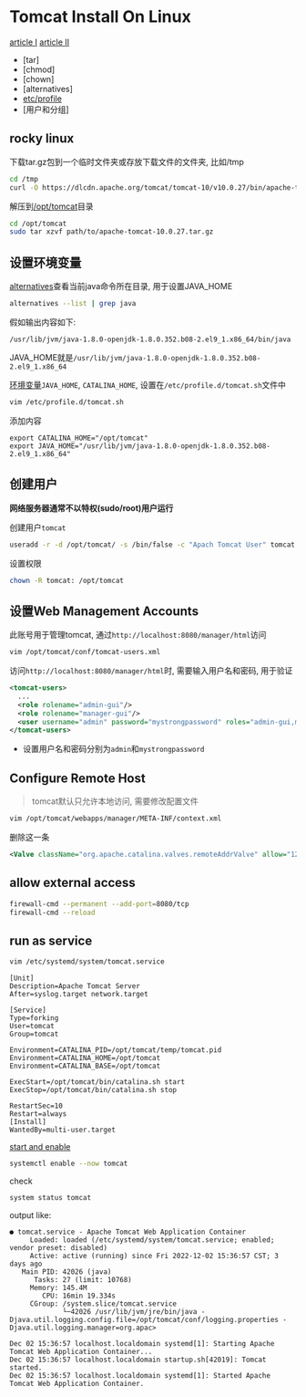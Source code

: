 # Tomcat Install On Linux

[article I](https://www.atlantic.net/dedicated-server-hosting/how-to-install-apache-tomcat-10-on-rocky-linux-8/)
[article II](https://kifarunix.com/install-apache-tomcat-on-rocky-linux-8/)

- [tar]
- [chmod]
- [chown]
- [alternatives]
- [etc/profile](../Linux/Linux_System_Environment.md)
- [用户和分组]

## rocky linux

下载tar.gz包到一个临时文件夹或存放下载文件的文件夹, 比如/tmp

```bash
cd /tmp
curl -O https://dlcdn.apache.org/tomcat/tomcat-10/v10.0.27/bin/apache-tomcat-10.0.27.tar.gz
```

解压到[/opt/tomcat](Linux_System_Directory.md)目录

```bash
cd /opt/tomcat
sudo tar xzvf path/to/apache-tomcat-10.0.27.tar.gz
```

## 设置环境变量

[alternatives](Linux_Alternatives.md)查看当前java命令所在目录, 用于设置JAVA_HOME

```bash
alternatives --list | grep java
```

假如输出内容如下:

```
/usr/lib/jvm/java-1.8.0-openjdk-1.8.0.352.b08-2.el9_1.x86_64/bin/java
```

JAVA_HOME就是`/usr/lib/jvm/java-1.8.0-openjdk-1.8.0.352.b08-2.el9_1.x86_64`

[环境变量](Linux_System_Environment.md)`JAVA_HOME`, `CATALINA_HOME`, 设置在`/etc/profile.d/tomcat.sh`文件中

```bash
vim /etc/profile.d/tomcat.sh
```

添加内容

```
export CATALINA_HOME="/opt/tomcat"
export JAVA_HOME="/usr/lib/jvm/java-1.8.0-openjdk-1.8.0.352.b08-2.el9_1.x86_64"
```

## 创建用户


**网络服务器通常不以特权(sudo/root)用户运行**

创建用户`tomcat`

```bash
useradd -r -d /opt/tomcat/ -s /bin/false -c "Apach Tomcat User" tomcat
```

设置权限

```bash
chown -R tomcat: /opt/tomcat
```

## 设置Web Management Accounts

此账号用于管理tomcat, 通过`http://localhost:8080/manager/html`访问

```bash
vim /opt/tomcat/conf/tomcat-users.xml
```
访问`http://localhost:8080/manager/html`时, 需要输入用户名和密码, 用于验证

```xml
<tomcat-users>
  ...
  <role rolename="admin-gui"/>
  <role rolename="manager-gui"/>
  <user username="admin" password="mystrongpassword" roles="admin-gui,manager-gui"/>
</tomcat-users>
```

- 设置用户名和密码分别为`admin`和`mystrongpassword`

## Configure Remote Host

> tomcat默认只允许本地访问, 需要修改配置文件

```bash
vim /opt/tomcat/webapps/manager/META-INF/context.xml
```

删除这一条

```xml
<Valve className="org.apache.catalina.valves.remoteAddrValve" allow="127\.\d+\.\d+\.\d+|::1|0:0:0:0:0:0:0:1">
```

## allow external access

```sh
firewall-cmd --permanent --add-port=8080/tcp
firewall-cmd --reload
```

## run as service

```sh
vim /etc/systemd/system/tomcat.service
```

```
[Unit]
Description=Apache Tomcat Server
After=syslog.target network.target

[Service]
Type=forking
User=tomcat
Group=tomcat

Environment=CATALINA_PID=/opt/tomcat/temp/tomcat.pid
Environment=CATALINA_HOME=/opt/tomcat
Environment=CATALINA_BASE=/opt/tomcat

ExecStart=/opt/tomcat/bin/catalina.sh start
ExecStop=/opt/tomcat/bin/catalina.sh stop

RestartSec=10
Restart=always
[Install]
WantedBy=multi-user.target
```

[start and enable](/sorted/Linux/Linux_System_Command.md#systemctl)

```bash
systemctl enable --now tomcat
```

check

```bash
system status tomcat
```

output like:

```
● tomcat.service - Apache Tomcat Web Application Container
     Loaded: loaded (/etc/systemd/system/tomcat.service; enabled; vendor preset: disabled)
     Active: active (running) since Fri 2022-12-02 15:36:57 CST; 3 days ago
   Main PID: 42026 (java)
      Tasks: 27 (limit: 10768)
     Memory: 145.4M
        CPU: 16min 19.334s
     CGroup: /system.slice/tomcat.service
             └─42026 /usr/lib/jvm/jre/bin/java -Djava.util.logging.config.file=/opt/tomcat/conf/logging.properties -Djava.util.logging.manager=org.apac>

Dec 02 15:36:57 localhost.localdomain systemd[1]: Starting Apache Tomcat Web Application Container...
Dec 02 15:36:57 localhost.localdomain startup.sh[42019]: Tomcat started.
Dec 02 15:36:57 localhost.localdomain systemd[1]: Started Apache Tomcat Web Application Container.
```